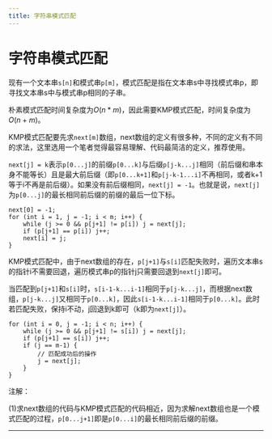 ```yaml
---
title: 字符串模式匹配
---
```


# 字符串模式匹配

<script type="text/javascript" src="/include/head.js"></script>

现有一个文本串`s[n]`和模式串`p[m]`，模式匹配是指在文本串s中寻找模式串p，即寻找文本串s中与模式串p相同的子串。

朴素模式匹配时间复杂度为$O(n*m)$，因此需要KMP模式匹配，时间复杂度为$O(n+m)$。

KMP模式匹配要先求`next[m]`数组，next数组的定义有很多种，不同的定义有不同的求法，这里选用一个笔者觉得最容易理解、代码最简洁的定义，推荐使用。

`next[j] = k`表示`p[0...j]`的前缀`p[0...k]`与后缀`p[j-k...j]`相同（前后缀和串本身不能等长）且是最大前后缀（即`p[0...k+1]`和`p[j-k-1...i]`不再相同，或者k+1等于i不再是前后缀）。如果没有前后缀相同，`next[j] = -1`。也就是说，`next[j]`为`p[0...j]`的最长相同前后缀的前缀的最后一位下标。

```
next[0] = -1;
for (int i = 1, j = -1; i < m; i++) {
    while (j >= 0 && p[j+1] != p[i]) j = next[j];
    if (p[j+1] == p[i]) j++;
    next[i] = j;
}
```

KMP模式匹配中，由于next数组的存在，`p[j+1]`与`s[i]`匹配失败时，遍历文本串s的指针i不需要回退，遍历模式串p的指针j只需要回退到`next[j]`即可。

当匹配到`p[j+1]`和`s[i]`时，`s[i-1-k...i-1]`相同于`p[j-k...j]`，而根据next数组，`p[j-k...j]`又相同于`p[0...k]`，因此`s[i-1-k...i-1]`相同于`p[0...k]`。此时若匹配失败，保持i不动，j回退到k即可（k即为`next[j]`）。

```
for (int i = 0, j = -1; i < n; i++) {
    while (j >= 0 && p[j+1] != s[i]) j = next[j];
    if (p[j+1] == s[i]) j++;
    if (j == m-1) {
        // 匹配成功后的操作
        j = next[j];
    }
}
```

注解：

(1)求next数组的代码与KMP模式匹配的代码相近，因为求解next数组也是一个模式匹配的过程，`p[0...j+1]`即是`p[0...i]`的最长相同前后缀的前缀。

---

<script type="text/javascript" src="/include/tail.js"></script>
